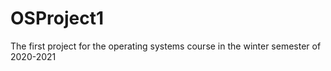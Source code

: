 # OSProject1
The first project for the operating systems course in the winter semester of 2020-2021
